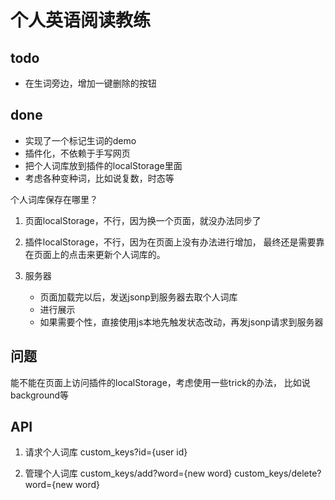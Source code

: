 # 个人英语阅读教练

## todo
-   在生词旁边，增加一键删除的按钮

## done
-   实现了一个标记生词的demo
-   插件化，不依赖于手写网页
-   把个人词库放到插件的localStorage里面
-   考虑各种变种词，比如说复数，时态等

个人词库保存在哪里？

1.  页面localStorage，不行，因为换一个页面，就没办法同步了

2.  插件localStorage，不行，因为在页面上没有办法进行增加，
    最终还是需要靠在页面上的点击来更新个人词库的。

3.  服务器
    -   页面加载完以后，发送jsonp到服务器去取个人词库
    -   进行展示
    -   如果需要个性，直接使用js本地先触发状态改动，再发jsonp请求到服务器

## 问题
能不能在页面上访问插件的localStorage，考虑使用一些trick的办法，
比如说background等

## API

1. 请求个人词库
    custom_keys?id={user id}

2. 管理个人词库
    custom_keys/add?word={new word}
    custom_keys/delete?word={new word}

